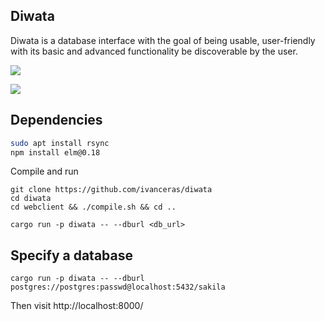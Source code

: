 ## Diwata 
Diwata is a database interface with the goal of being usable, user-friendly with its basic and advanced functionality be discoverable by the user.

[![](https://travis-ci.org/ivanceras/diwata.svg?branch=master)](https://travis-ci.org/ivanceras/diwata)


![](https://raw.githubusercontent.com/ivanceras/diwata/master/screenshots/diwata1.png)

## Dependencies 
```sh
sudo apt install rsync
npm install elm@0.18

```

Compile and run
```
git clone https://github.com/ivanceras/diwata
cd diwata
cd webclient && ./compile.sh && cd ..

cargo run -p diwata -- --dburl <db_url>

```

## Specify a database

```
cargo run -p diwata -- --dburl postgres://postgres:passwd@localhost:5432/sakila
```
Then visit http://localhost:8000/


